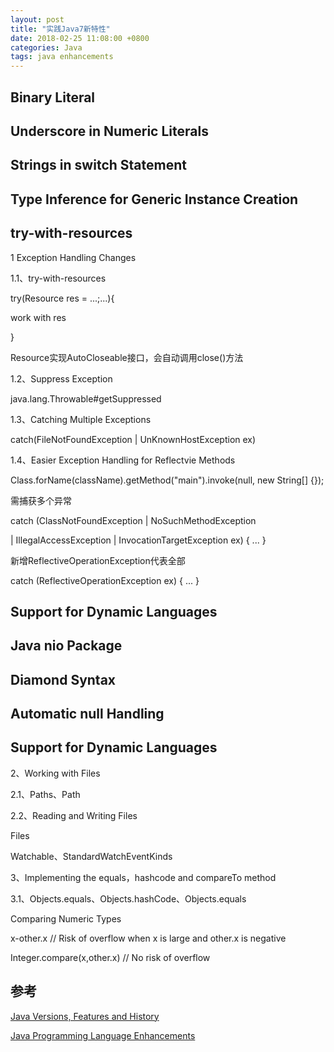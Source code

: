```yaml
---
layout: post
title: "实践Java7新特性"
date: 2018-02-25 11:08:00 +0800
categories: Java
tags: java enhancements
---
```


## Binary Literal



## Underscore in Numeric Literals

## Strings in switch Statement

## Type Inference for Generic Instance Creation

## try-with-resources



1 Exception Handling Changes

1.1、try-with-resources

try(Resource res = ...;...){

work with res

}

Resource实现AutoCloseable接口，会自动调用close()方法

1.2、Suppress Exception

java.lang.Throwable#getSuppressed

1.3、Catching Multiple Exceptions

catch(FileNotFoundException | UnKnownHostException ex)

1.4、Easier Exception Handling for Reflectvie Methods

Class.forName(className).getMethod("main").invoke(null, new String[] {});

需捕获多个异常

catch (ClassNotFoundException | NoSuchMethodException

   | IllegalAccessException | InvocationTargetException ex) { ... }

新增ReflectiveOperationException代表全部

catch (ReflectiveOperationException ex) { ... }

## Support for Dynamic Languages

## Java nio Package

## Diamond Syntax

## Automatic null Handling

## Support for Dynamic Languages

2、Working with Files

2.1、Paths、Path

2.2、Reading and Writing Files

Files

Watchable、StandardWatchEventKinds

3、Implementing the equals，hashcode and compareTo method

3.1、Objects.equals、Objects.hashCode、Objects.equals

Comparing Numeric Types

x-other.x // Risk of overflow when x is large and other.x is negative

Integer.compare(x,other.x) // No risk of overflow

## 参考

[Java Versions, Features and History](https://javapapers.com/core-java/java-features-and-history/)

[Java Programming Language Enhancements](https://docs.oracle.com/javase/8/docs/technotes/guides/language/enhancements.html)